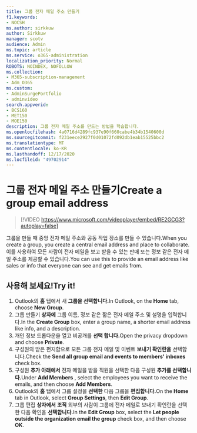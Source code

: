 ```yaml
---
title: 그룹 전자 메일 주소 만들기
f1.keywords:
- NOCSH
ms.author: sirkkuw
author: Sirkkuw
manager: scotv
audience: Admin
ms.topic: article
ms.service: o365-administration
localization_priority: Normal
ROBOTS: NOINDEX, NOFOLLOW
ms.collection:
- M365-subscription-management
- Adm_O365
ms.custom:
- AdminSurgePortfolio
- adminvideo
search.appverid:
- BCS160
- MET150
- MOE150
description: 그룹 전자 메일 주소를 만드는 방법을 학습합니다.
ms.openlocfilehash: 4a0716d4289fc937e90f660cabe4b34b1540600d
ms.sourcegitcommit: f231eece2927f0d01072fd092db1eab15525bbc2
ms.translationtype: MT
ms.contentlocale: ko-KR
ms.lasthandoff: 12/17/2020
ms.locfileid: "49702914"
---
```

# <a name="create-a-group-email-address"></a><span data-ttu-id="f8c13-103">그룹 전자 메일 주소 만들기</span><span class="sxs-lookup"><span data-stu-id="f8c13-103">Create a group email address</span></span>

> [!VIDEO https://www.microsoft.com/videoplayer/embed/RE2GCG3?autoplay=false]

<span data-ttu-id="f8c13-104">그룹을 만들 때 중앙 전자 메일 주소와 공동 작업 장소를 만들 수 있습니다.</span><span class="sxs-lookup"><span data-stu-id="f8c13-104">When you create a group, you create a central email address and place to collaborate.</span></span> <span data-ttu-id="f8c13-105">이를 사용하여 모든 사람이 전자 메일을 보고 받을 수 있는 판매 또는 정보 같은 전자 메일 주소를 제공할 수 있습니다.</span><span class="sxs-lookup"><span data-stu-id="f8c13-105">You can use this to provide an email address like sales or info that everyone can see and get emails from.</span></span>

## <a name="try-it"></a><span data-ttu-id="f8c13-106">사용해 보세요!</span><span class="sxs-lookup"><span data-stu-id="f8c13-106">Try it!</span></span>

1. <span data-ttu-id="f8c13-107">Outlook의 **홈** 탭에서 새 **그룹을 선택합니다.**</span><span class="sxs-lookup"><span data-stu-id="f8c13-107">In Outlook, on the  **Home** tab, choose  **New Group**.</span></span>
2. <span data-ttu-id="f8c13-108">그룹 만들기  **상자에**  그룹 이름, 정보 같은 짧은 전자 메일 주소 및 설명을 입력합니다.</span><span class="sxs-lookup"><span data-stu-id="f8c13-108">In the  **Create Group**  box, enter a group name, a shorter email address like info, and a description.</span></span>
3. <span data-ttu-id="f8c13-109">개인 정보 드롭다운을 열고 비공개를 **선택 합니다.**</span><span class="sxs-lookup"><span data-stu-id="f8c13-109">Open the privacy dropdown and choose  **Private**.</span></span>
4. <span data-ttu-id="f8c13-110">구성원의 받은 편지함으로 모든 그룹 전자 메일 및 이벤트  **보내기 확인란을**  선택합니다.</span><span class="sxs-lookup"><span data-stu-id="f8c13-110">Check the  **Send all group email and events to members' inboxes**  check box.</span></span>
5. <span data-ttu-id="f8c13-111">구성원 **추가 아래에서** 전자 메일을 받을 직원을 선택한 다음 구성원 **추가를 선택합니다.**</span><span class="sxs-lookup"><span data-stu-id="f8c13-111">Under  **Add Members** , select the employees you want to receive the emails, and then choose  **Add Members**.</span></span>
6. <span data-ttu-id="f8c13-112">Outlook의 **홈** 탭에서 그룹 설정을 **선택한** 다음 그룹을 **편집합니다.**</span><span class="sxs-lookup"><span data-stu-id="f8c13-112">On the  **Home**  tab in Outlook, select  **Group Settings**, then **Edit Group**.</span></span>
7. <span data-ttu-id="f8c13-113">그룹 편집 **상자에서** **조직** 외부의 사람이 그룹에 전자 메일로 보내기 확인란을 선택한 다음 확인을 **선택합니다.**</span><span class="sxs-lookup"><span data-stu-id="f8c13-113">In the  **Edit Group**  box, select the  **Let people outside the organization email the group**  check box, and then choose  **OK**.</span></span>